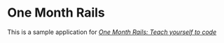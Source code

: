 # One Month Rails

This is a sample application for 
[*One Month Rails: Teach yourself to code*](http://onemonthrails.com)